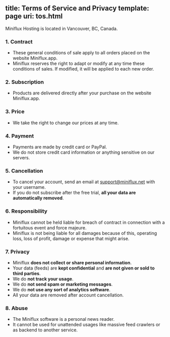 title: Terms of Service and Privacy
template: page
uri: tos.html
---
Miniflux Hosting is located in Vancouver, BC, Canada.

### 1. Contract

-   These general conditions of sale apply to all orders placed on the
    website Miniflux.app.
-   Miniflux reserves the right to adapt or modify at any time these
    conditions of sales. If modified, it will be applied to each new
    order.

### 2. Subscription

-   Products are delivered directly after your purchase on the website
    Miniflux.app.

### 3. Price

-   We take the right to change our prices at any time.

### 4. Payment

-   Payments are made by credit card or PayPal.
-   We do not store credit card information or anything sensitive on our
    servers.

### 5. Cancellation

-   To cancel your account, send an email at <support@miniflux.net> with
    your username.
-   If you do not subscribe after the free trial, **all your data are
    automatically removed**.

### 6. Responsibility

-   Miniflux cannot be held liable for breach of contract in connection
    with a fortuitous event and force majeure.
-   Miniflux is not being liable for all damages because of this,
    operating loss, loss of profit, damage or expense that might arise.

### 7. Privacy

-   Miniflux **does not collect or share personal information**.
-   Your data (feeds) are **kept confidential** and **are not given or
    sold to third parties**.
-   We do **not track your usage**.
-   We do **not send spam or marketing messages**.
-   We do **not use any sort of analytics software**.
-   All your data are removed after account cancellation.

### 8. Abuse

-   The Miniflux software is a personal news reader.
-   It cannot be used for unattended usages like massive feed crawlers
    or as backend to another service.